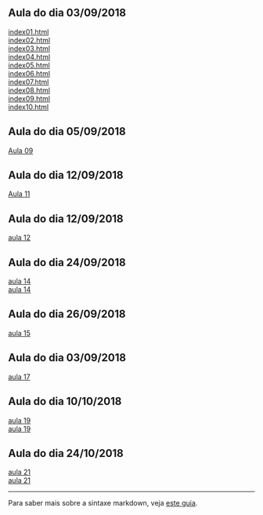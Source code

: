 ## Aula do dia 03/09/2018

[index01.html](basic/index01.html)<br>
[index02.html](basic/index02.html)<br>
[index03.html](basic/index03.html)<br>
[index04.html](basic/index04.html)<br>
[index05.html](basic/index05.html)<br>
[index06.html](basic/index06.html)<br>
[index07.html](basic/index07.html)<br>
[index08.html](basic/index08.html)<br>
[index09.html](basic/index09.html)<br>
[index10.html](basic/index10.html)<br>

## Aula do dia 05/09/2018

[Aula 09](basic/d3_intro/movies_d3.html)<br>


## Aula do dia 12/09/2018

[Aula 11](basic/d3_scale/movies_scatter.html)<br>

## Aula do dia 12/09/2018

[aula 12](basic/d3_update/01_scatterplot.html)<br>

## Aula do dia 24/09/2018

[aula 14](basic/d3_crossfilter/acoes.html)<br>
[aula 14](basic/d3_crossfilter/movies_d3_dc.html)<br>

## Aula do dia 26/09/2018

[aula 15](basic/d3_crossfilter_2/earthquakes.html)<br>


## Aula do dia 03/09/2018

[aula 17](basic/d3_crossfilter_2/chicago.html)<br>

## Aula do dia 10/10/2018

[aula 19](basic/d3_networks_trees/songs.html)<br>
[aula 19](basic/d3_networks_trees/lesmiserables.html)<br>

## Aula do dia 24/10/2018

[aula 21](basic/color-d3/usa.html)<br>
[aula 21](basic/color-d3/crimes.html)<br>


---


Para saber mais sobre a sintaxe markdown, veja [este guia](https://guides.github.com/features/mastering-markdown/).
